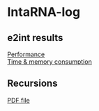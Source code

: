 # IntaRNA-log

## e2int results

[Performance](e2int/performance.pdf)  
[Time & memory consumption](e2int/time_memory.pdf)


## Recursions

[PDF file](latex/IntaRNAlog.pdf)
